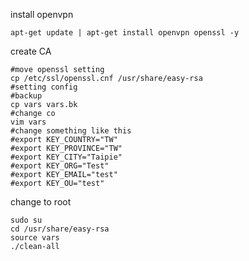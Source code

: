 install openvpn  
```shell
apt-get update | apt-get install openvpn openssl -y
```
create CA  
```shell
#move openssl setting
cp /etc/ssl/openssl.cnf /usr/share/easy-rsa
#setting config
#backup
cp vars vars.bk
#change co
vim vars
#change something like this
#export KEY_COUNTRY="TW"
#export KEY_PROVINCE="TW"
#export KEY_CITY="Taipie"
#export KEY_ORG="Test"
#export KEY_EMAIL="test"
#export KEY_OU="test"
```
change to root
```shell
sudo su
cd /usr/share/easy-rsa
source vars
./clean-all

```
